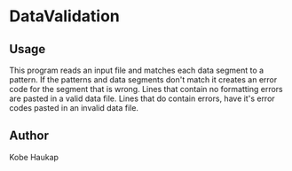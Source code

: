 # DataValidation

## Usage
This program reads an input file and matches each data segment to a pattern. If the patterns and
data segments don't match it creates an error code for the segment that is wrong.
Lines that contain no formatting errors are pasted in a valid data file. Lines
that do contain errors, have it's error codes pasted in an invalid data file.

## Author
Kobe Haukap

